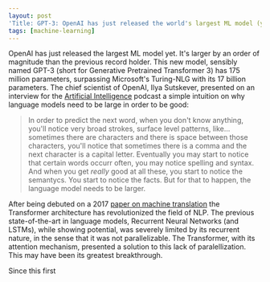 ```yaml
---
layout: post
'Title: GPT-3: OpenAI has just released the world's largest ML model (yet)'
tags: [machine-learning]
---
```


OpenAI has just released the largest ML model yet. It's larger by an order of magnitude than the previous record holder. This new model, sensibly named GPT-3 (short for Generative Pretrained Transformer 3) has 175 million parameters, surpassing Microsoft's Turing-NLG with its 17 billion parameters. The chief scientist of OpenAI, Ilya Sutskever, presented on an interview for the [Artificial Intelligence](https://www.youtube.com/watch?v=13CZPWmke6A&list=PLrAXtmErZgOdP_8GztsuKi9nrraNbKKp4) podcast a simple intuition on why language models need to be large in order to be good:

> In order to predict the next word, when you don't know anything, you'll notice very broad strokes, surface level patterns, like... sometimes there are characters and there is space between those characters, you'll notice that sometimes there is a comma and the next character is a capital letter. Eventually you may start to notice that certain words occurr often, you may notice spelling and syntax. And when you get _really_ good at all these, you start to notice the semantycs. You start to notice the facts. But for that to happen, the language model needs to be larger.

After being debuted on a 2017 [paper on machine translation](https://arxiv.org/abs/1706.03762) the Transformer architecture has revolutionized the field of NLP. The previous state-of-the-art in language models, Recurrent Neural Networks (and LSTMs), while showing potential, was severely limited by its recurrent nature, in the sense that it was not parallelizable. The Transformer, with its attention mechanism, presented a solution to this lack of paralellization. This may have been its greatest breakthrough.

Since this first
